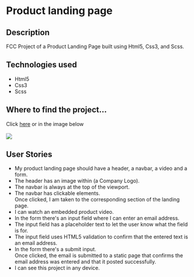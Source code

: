 <h1>Product landing page</h1>
<h2>Description</h2>
<p>FCC Project of a Product Landing Page built using Html5, Css3, and Scss.</p>
<h2>Technologies used</h2>
<ul>
<li>Html5</li>
<li>Css3</li>
<li>Scss</li>
</ul>
<h2>Where to find the project...</h2>
<p>
Click <a href="https://s.codepen.io/vinniezappa/full/KeWBKG/VGkWNwKzgXLA" target="_blank"> here</a>
or in the image below <br/><br/>
<a href="https://s.codepen.io/vinniezappa/full/KeWBKG/VGkWNwKzgXLA" target="_blank">
<img src="https://www.dropbox.com/s/x9dexqpsrvkn2ob/14-product--landing-page.jpg?raw=1" target="_blank">
</a>
</p>
<h2>User Stories</h2>
<ul>
<li>My product landing page should have a header, a navbar, a video and a form.</li>
<li>The header has an image within (a Company Logo).</li>
<li>The navbar is always at the top of the viewport.</li>
<li>The navbar has clickable elements.<br/>Once clicked, I am taken to the corresponding section of the landing page.</li>
<li>I can watch an embedded product video.</li>
<li>In the form there's an input field where I can enter an email address.</li>
<li>The input field has a placeholder text to let the user know what the field is for.</li>
<li>The input field uses HTML5 validation to confirm that the entered text is an email address.</li>
<li>In the form there's a submit input.<br/>Once clicked, the email is submitted to a static page that confirms the email address was entered and that it posted successfully.</li>
<li>I can see this project in any device.</li>
</ul>
